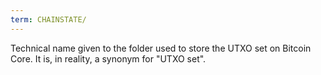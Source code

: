 ```yaml
---
term: CHAINSTATE/
---
```


Technical name given to the folder used to store the UTXO set on Bitcoin Core. It is, in reality, a synonym for "UTXO set".

